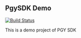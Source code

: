 ## PgySDK Demo

[![Build Status](https://travis-ci.org/ShengtaoLei/sdkdemo.svg?branch=mastedd)](https://travis-ci.org/ShengtaoLei/sdkdemo.svg?branch=mastedd)


This is a demo project of PGY SDK

